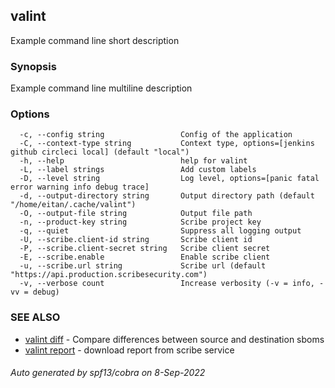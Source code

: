 ## valint

Example command line short description

### Synopsis

Example command line multiline description

### Options

```
  -c, --config string                 Config of the application
  -C, --context-type string           Context type, options=[jenkins github circleci local] (default "local")
  -h, --help                          help for valint
  -L, --label strings                 Add custom labels
  -D, --level string                  Log level, options=[panic fatal error warning info debug trace]
  -d, --output-directory string       Output directory path (default "/home/eitan/.cache/valint")
  -O, --output-file string            Output file path
  -n, --product-key string            Scribe project key
  -q, --quiet                         Suppress all logging output
  -U, --scribe.client-id string       Scribe client id
  -P, --scribe.client-secret string   Scribe client secret
  -E, --scribe.enable                 Enable scribe client
  -u, --scribe.url string             Scribe url (default "https://api.production.scribesecurity.com")
  -v, --verbose count                 Increase verbosity (-v = info, -vv = debug)
```

### SEE ALSO

* [valint diff](valint_diff.md)	 - Compare differences between source and destination sboms
* [valint report](valint_report.md)	 - download report from scribe service

###### Auto generated by spf13/cobra on 8-Sep-2022
